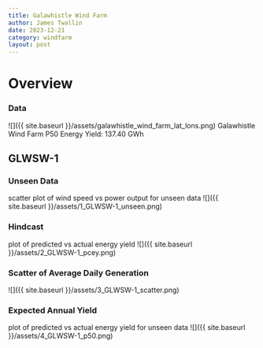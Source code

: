 ```yaml
---
title: Galawhistle Wind Farm
author: James Twallin
date: 2023-12-21
category: windfarm
layout: post
---
```

# Overview

### Data

![]({{ site.baseurl }}/assets/galawhistle_wind_farm_lat_lons.png)
Galawhistle Wind Farm P50 Energy Yield: 137.40 GWh

GLWSW-1
-------------
### Unseen Data 
scatter plot of wind speed vs power output for unseen data
![]({{ site.baseurl }}/assets/1_GLWSW-1_unseen.png)
### Hindcast 
plot of predicted vs actual energy yield
![]({{ site.baseurl }}/assets/2_GLWSW-1_pcey.png)
### Scatter of Average Daily Generation 

![]({{ site.baseurl }}/assets/3_GLWSW-1_scatter.png)
### Expected Annual Yield 
plot of predicted vs actual energy yield for unseen data
![]({{ site.baseurl }}/assets/4_GLWSW-1_p50.png)

